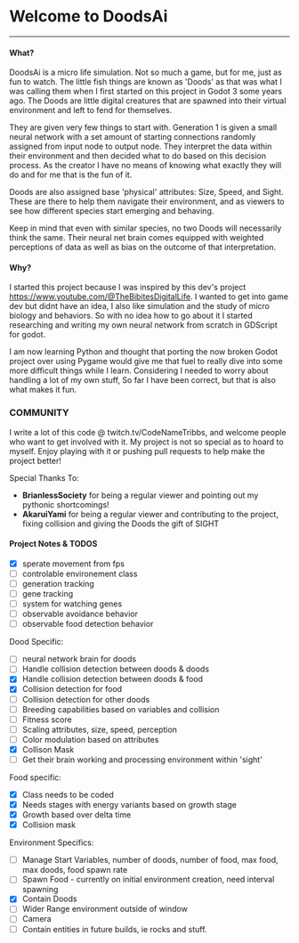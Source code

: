 # Welcome to DoodsAi
---

#### What?
DoodsAi is a micro life simulation. Not so much a game, but for me, just as fun to watch. The little fish things are known as 'Doods' as that was what I was calling them when I first started on this project in Godot 3 some years ago. 
The Doods are little digital creatures that are spawned into their virtual environment and left to fend for themselves. 

They are given very few things to start with. Generation 1 is given a small neural network with a set amount of starting connections randomly assigned from input node to output node. They interpret the data within their environment and then decided what to do based on this decision process. As the creator I have no means of knowing what exactly they will do and for me that is the fun of it.

Doods are also assigned base 'physical' attributes: Size, Speed, and Sight. These are there to help them navigate their environment, and as viewers to see how different species start emerging and behaving.

Keep in mind that even with similar species, no two Doods will necessarily think the same. Their neural net brain comes equipped with weighted perceptions of data as well as bias on the outcome of that interpretation.

#### Why?
I started this project because I was inspired by this dev's project https://www.youtube.com/@TheBibitesDigitalLife. I wanted to get into game dev but didnt have an idea, I also like simulation and the study of micro biology and behaviors. So with no idea how to go about it I started researching and writing my own neural network from scratch in GDScript for godot.

I am now learning Python and thought that porting the now broken Godot project over using Pygame would give me that fuel to really dive into some more difficult things while I learn. Considering I needed to worry about handling a lot of my own stuff, So far I have been correct, but that is also what makes it fun.

### COMMUNITY
I write a lot of this code @ twitch.tv/CodeNameTribbs, and welcome people who want to get involved with it. My project is not so special as to hoard to myself. Enjoy playing with it or pushing pull requests to help make the project better!


Special Thanks To:
- __BrianlessSociety__ for being a regular viewer and pointing out my pythonic shortcomings!
- __AkaruiYami__ for being a regular viewer and contributing to the project, fixing collision and giving the Doods the gift of SIGHT

#### Project Notes & TODOS
- [X] sperate movement from fps
- [ ] controlable environement class
- [ ] generation tracking
- [ ] gene tracking
- [ ] system for watching genes
- [ ] observable avoidance behavior
- [ ] observable food detection behavior

Dood Specific:
- [ ] neural network brain for doods
- [ ] Handle collision detection between doods & doods
- [x] Handle collision detection between doods & food
- [X] Collision detection for food
- [ ] Collision detection for other doods
- [ ] Breeding capabilities based on variables and collision
- [ ] Fitness score
- [ ] Scaling attributes, size, speed, perception
- [ ] Color modulation based on attributes
- [X] Collison Mask
- [ ] Get their brain working and processing environment within 'sight'
 
Food specific:
- [X] Class needs to be coded
- [X] Needs stages with energy variants based on growth stage
- [X] Growth based over delta time
- [X] Collision mask

Environment Specifics:
- [ ] Manage Start Variables, number of doods, number of food, max food, max doods, food spawn rate
- [ ] Spawn Food - currently on initial environment creation, need interval spawning
- [X] Contain Doods
- [ ] Wider Range environment outside of window
- [ ] Camera
- [ ] Contain entities in future builds, ie rocks and stuff.
